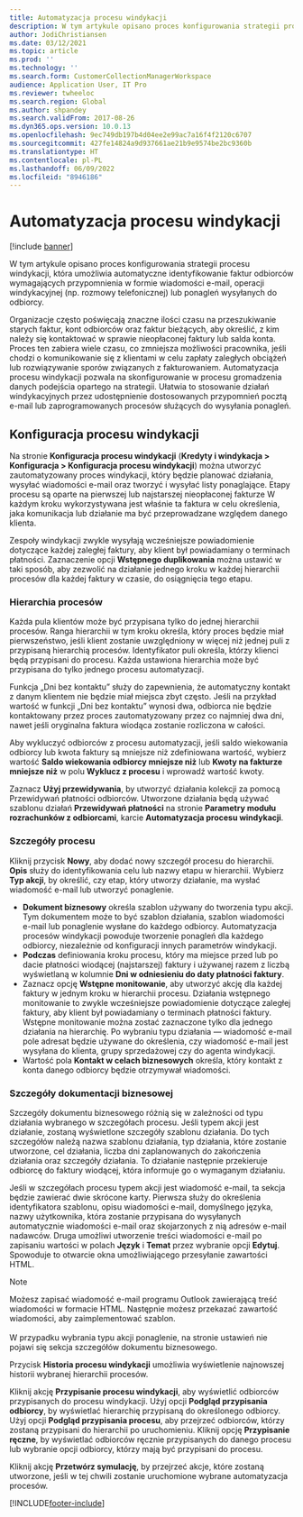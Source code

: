 ```yaml
---
title: Automatyzacja procesu windykacji
description: W tym artykule opisano proces konfigurowania strategii procesu windykacji, która umożliwia automatyczne identyfikowanie faktur odbiorców wymagających przypomnienia w formie wiadomości e-mail, operacji windykacyjnej lub ponagleń wysyłanych do odbiorcy.
author: JodiChristiansen
ms.date: 03/12/2021
ms.topic: article
ms.prod: ''
ms.technology: ''
ms.search.form: CustomerCollectionManagerWorkspace
audience: Application User, IT Pro
ms.reviewer: twheeloc
ms.search.region: Global
ms.author: shpandey
ms.search.validFrom: 2017-08-26
ms.dyn365.ops.version: 10.0.13
ms.openlocfilehash: 9ec749db197b4d04ee2e99ac7a16f4f2120c6707
ms.sourcegitcommit: 427fe14824a9d937661ae21b9e9574be2bc9360b
ms.translationtype: HT
ms.contentlocale: pl-PL
ms.lasthandoff: 06/09/2022
ms.locfileid: "8946186"
---
```

# <a name="collections-process-automation"></a>Automatyzacja procesu windykacji

[!include [banner](../includes/banner.md)]

W tym artykule opisano proces konfigurowania strategii procesu windykacji, która umożliwia automatyczne identyfikowanie faktur odbiorców wymagających przypomnienia w formie wiadomości e-mail, operacji windykacyjnej (np. rozmowy telefonicznej) lub ponagleń wysyłanych do odbiorcy. 

Organizacje często poświęcają znaczne ilości czasu na przeszukiwanie starych faktur, kont odbiorców oraz faktur bieżących, aby określić, z kim należy się kontaktować w sprawie nieopłaconej faktury lub salda konta. Proces ten zabiera wiele czasu, co zmniejsza możliwości pracownika, jeśli chodzi o komunikowanie się z klientami w celu zapłaty zaległych obciążeń lub rozwiązywanie sporów związanych z fakturowaniem. Automatyzacja procesu windykacji pozwala na skonfigurowanie w procesu gromadzenia danych podejścia opartego na strategii. Ułatwia to stosowanie działań windykacyjnych przez udostępnienie dostosowanych przypomnień pocztą e-mail lub zaprogramowanych procesów służących do wysyłania ponagleń. 

## <a name="collections-process-setup"></a>Konfiguracja procesu windykacji
Na stronie **Konfiguracja procesu windykacji** (**Kredyty i windykacja > Konfiguracja > Konfiguracja procesu windykacji**) można utworzyć zautomatyzowany proces windykacji, który będzie planować działania, wysyłać wiadomości e-mail oraz tworzyć i wysyłać listy ponaglające. Etapy procesu są oparte na pierwszej lub najstarszej nieopłaconej fakturze W każdym kroku wykorzystywana jest właśnie ta faktura w celu określenia, jaka komunikacja lub działanie ma być przeprowadzane względem danego klienta.  

Zespoły windykacji zwykle wysyłają wcześniejsze powiadomienie dotyczące każdej zaległej faktury, aby klient był powiadamiany o terminach płatności. Zaznaczenie opcji **Wstępnego duplikowania** można ustawić w taki sposób, aby zezwolić na działanie jednego kroku w każdej hierarchii procesów dla każdej faktury w czasie, do osiągnięcia tego etapu.

### <a name="process-hierarchy"></a>Hierarchia procesów
Każda pula klientów może być przypisana tylko do jednej hierarchii procesów. Ranga hierarchii w tym kroku określa, który proces będzie miał pierwszeństwo, jeśli klient zostanie uwzględniony w więcej niż jednej puli z przypisaną hierarchią procesów. Identyfikator puli określa, którzy klienci będą przypisani do procesu. Każda ustawiona hierarchia może być przypisana do tylko jednego procesu automatyzacji.

Funkcja „Dni bez kontaktu” służy do zapewnienia, że automatyczny kontakt z danym klientem nie będzie miał miejsca zbyt często. Jeśli na przykład wartość w funkcji „Dni bez kontaktu” wynosi dwa, odbiorca nie będzie kontaktowany przez proces zautomatyzowany przez co najmniej dwa dni, nawet jeśli oryginalna faktura wiodąca zostanie rozliczona w całości. 

Aby wykluczyć odbiorców z procesu automatyzacji, jeśli saldo wiekowania odbiorcy lub kwota faktury są mniejsze niż zdefiniowana wartość, wybierz wartość **Saldo wiekowania odbiorcy mniejsze niż** lub **Kwoty na fakturze mniejsze niż** w polu **Wyklucz z procesu** i wprowadź wartość kwoty.

Zaznacz **Użyj przewidywania**, by utworzyć działania kolekcji za pomocą Przewidywań płatności odbiorców. Utworzone działania będą używać szablonu działań **Przewidywań płatności** na stronie **Parametry modułu rozrachunków z odbiorcami**, karcie **Automatyzacja procesu windykacji**. 

### <a name="process-details"></a>Szczegóły procesu
Kliknij przycisk **Nowy**, aby dodać nowy szczegół procesu do hierarchii. **Opis** służy do identyfikowania celu lub nazwy etapu w hierarchii. Wybierz **Typ akcji**, by określić, czy etap, który utworzy działanie, ma wysłać wiadomość e-mail lub utworzyć ponaglenie. 

- **Dokument biznesowy** określa szablon używany do tworzenia typu akcji. Tym dokumentem może to być szablon działania, szablon wiadomości e-mail lub ponaglenie wysłane do każdego odbiorcy. Automatyzacja procesów windykacji powoduje tworzenie ponagleń dla każdego odbiorcy, niezależnie od konfiguracji innych parametrów windykacji.
- **Podczas** definiowania kroku procesu, który ma miejsce przed lub po dacie płatności wiodącej (najstarszej) faktury i używanej razem z liczbą wyświetlaną w kolumnie **Dni w odniesieniu do daty płatności faktury**. 
- Zaznacz opcję **Wstępne monitowanie**, aby utworzyć akcję dla każdej faktury w jednym kroku w hierarchii procesu. Działania wstępnego monitowanie to zwykle wcześniejsze powiadomienie dotyczące zaległej faktury, aby klient był powiadamiany o terminach płatności faktury. Wstępne monitowanie można zostać zaznaczone tylko dla jednego działania na hierarchię. Po wybraniu typu działania — wiadomość e-mail pole adresat będzie używane do określenia, czy wiadomość e-mail jest wysyłana do klienta, grupy sprzedażowej czy do agenta windykacji. 
- Wartość pola **Kontakt w celach biznesowych** określa, który kontakt z konta danego odbiorcy będzie otrzymywał wiadomości.

### <a name="business-document-details"></a>Szczegóły dokumentacji biznesowej
Szczegóły dokumentu biznesowego różnią się w zależności od typu działania wybranego w szczegółach procesu. Jeśli typem akcji jest działanie, zostaną wyświetlone szczegóły szablonu działania. Do tych szczegółów należą nazwa szablonu działania, typ działania, które zostanie utworzone, cel działania, liczba dni zaplanowanych do zakończenia działania oraz szczegóły działania. To działanie następnie przekieruje odbiorcę do faktury wiodącej, która informuje go o wymaganym działaniu.

Jeśli w szczegółach procesu typem akcji jest wiadomość e-mail, ta sekcja będzie zawierać dwie skrócone karty. Pierwsza służy do określenia identyfikatora szablonu, opisu wiadomości e-mail, domyślnego języka, nazwy użytkownika, która zostanie przypisana do wysyłanych automatycznie wiadomości e-mail oraz skojarzonych z nią adresów e-mail nadawców. Druga umożliwi utworzenie treści wiadomości e-mail po zapisaniu wartości w polach **Język** i **Temat** przez wybranie opcji **Edytuj**. Spowoduje to otwarcie okna umożliwiającego przesyłanie zawartości HTML. 

> [!Note]
> Możesz zapisać wiadomość e-mail programu Outlook zawierającą treść wiadomości w formacie HTML. Następnie możesz przekazać zawartość wiadomości, aby zaimplementować szablon. <br> <br> W przypadku wybrania typu akcji ponaglenie, na stronie ustawień nie pojawi się sekcja szczegółów dokumentu biznesowego.

Przycisk **Historia procesu windykacji** umożliwia wyświetlenie najnowszej historii wybranej hierarchii procesów. 

Kliknij akcję **Przypisanie procesu windykacji**, aby wyświetlić odbiorców przypisanych do procesu windykacji. Użyj opcji **Podgląd przypisania odbiorcy**, by wyświetlać hierarchię przypisaną do określonego odbiorcy. Użyj opcji **Podgląd przypisania procesu**, aby przejrzeć odbiorców, którzy zostaną przypisani do hierarchii po uruchomieniu. Kliknij opcję **Przypisanie ręczne**, by wyświetlać odbiorców ręcznie przypisanych do danego procesu lub wybranie opcji odbiorcy, którzy mają być przypisani do procesu.

Kliknij akcję **Przetwórz symulację**, by przejrzeć akcje, które zostaną utworzone, jeśli w tej chwili zostanie uruchomione wybrane automatyzacja procesów. 

[!INCLUDE[footer-include](../../includes/footer-banner.md)]
